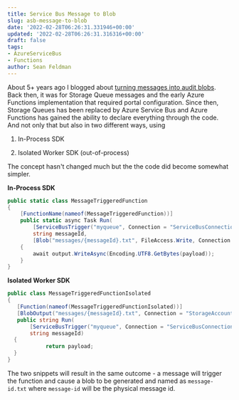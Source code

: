 ```yaml
---
title: Service Bus Message to Blob
slug: asb-message-to-blob
date: '2022-02-28T06:26:31.331946+00:00'
updated: '2022-02-28T06:26:31.316316+00:00'
draft: false
tags:
- AzureServiceBus
- Functions
author: Sean Feldman
---
```

About 5+ years ago I blogged about [turning messages into audit blobs][1]. Back then, it was for Storage Queue messages and the early Azure Functions implementation that required portal configuration. Since then, Storage Queues has been replaced by Azure Service Bus and Azure Functions has gained the ability to declare everything through the code. And not only that but also in two different ways, using

1. In-Process SDK
1. Isolated Worker SDK (out-of-process)

The concept hasn't changed much but the the code did become somewhat simpler.

**In-Process SDK**

```csharp
public static class MessageTriggeredFunction
{
    [FunctionName(nameof(MessageTriggeredFunction))]
    public static async Task Run(
        [ServiceBusTrigger("myqueue", Connection = "ServiceBusConnectionString")]string payload,
        string messageId,
        [Blob("messages/{messageId}.txt", FileAccess.Write, Connection = "StorageAccountConnectionString")] Stream output)
    {
        await output.WriteAsync(Encoding.UTF8.GetBytes(payload));
    }
}
```
**Isolated Worker SDK**

```csharp
public class MessageTriggeredFunctionIsolated
{
   [Function(nameof(MessageTriggeredFunctionIsolated))]
   [BlobOutput("messages/{messageId}.txt", Connection = "StorageAccountConnectionString")]
   public string Run(
       [ServiceBusTrigger("myqueue", Connection = "ServiceBusConnectionString")] string payload,
       string messageId)
  {
            return payload;
  }
}
```
The two snippets will result in the same outcome - a message will trigger the function and cause a blob to be generated and named as `message-id.txt` where `message-id` will be the physical message id.

[1]: https://weblogs.asp.net/sfeldman/azure-functions-to-make-audit-queue-and-auditors-happy
